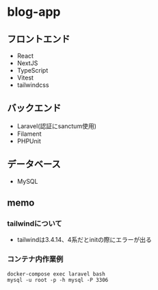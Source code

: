 # blog-app
## フロントエンド
- React
- NextJS
- TypeScript
- Vitest
- tailwindcss

## バックエンド
- Laravel(認証にsanctum使用)
- Filament
- PHPUnit

## データベース
- MySQL

## memo
### tailwindについて
- tailwindは3.4.14、4系だとinitの際にエラーが出る

### コンテナ内作業例
```
docker-compose exec laravel bash
mysql -u root -p -h mysql -P 3306
```